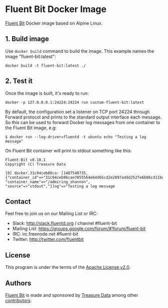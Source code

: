 # Fluent Bit Docker Image

[Fluent Bit](http://fluentbit.io) Docker image based on Alpine Linux.

## 1. Build image

Use `docker build` command to build the image. This example names the image "fluent-bit:latest":

```
docker build -t fluent-bit:latest ./
```

## 2. Test it

Once the image is built, it's ready to run:

```
docker -p 127.0.0.0.1:24224:24224 run custom-fluent-bit:latest
```

By default, the configuration set a listener on TCP port 24224 through Forward protocol and prints to the standard output interface each message. So this can be used to forward Docker log messages from one container to the Fluent Bit image, e.g:

```
$ docker run --log-driver=fluentd -t ubuntu echo "Testing a log message"
```


On Fluent Bit container will print to stdout something like this:

```
Fluent-Bit v0.10.1
Copyright (C) Treasure Data

[0] docker.31c94ceb86ca: [1487548735, {"container_id"=>"31c94ceb86cae7055564eb4d65cd2e2897addd252fe6b86cd11bddd70a871c08", "container_name"=>"/admiring_shannon", "source"=>"stdout","}]og"=>"Testing a log message
```

## Contact

Feel free to join us on our Mailing List or IRC:

 - Slack: http://slack.fluentd.org / channel #fluent-bit
 - Mailing List: https://groups.google.com/forum/#!forum/fluent-bit
 - IRC: irc.freenode.net #fluent-bit
 - Twitter: http://twitter.com/fluentbit

## License

This program is under the terms of the [Apache License v2.0](http://www.apache.org/licenses/LICENSE-2.0).

## Authors

[Fluent Bit](http://fluentbit.io) is made and sponsored by [Treasure Data](http://treasuredata.com) among other [contributors](https://github.com/fluent/fluent-bit/graphs/contributors).
